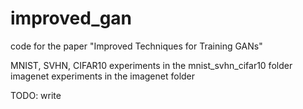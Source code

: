 # improved_gan
code for the paper "Improved Techniques for Training GANs"

MNIST, SVHN, CIFAR10 experiments in the mnist_svhn_cifar10 folder
imagenet experiments in the imagenet folder

TODO: write
